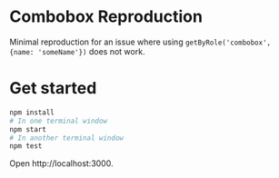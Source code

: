 # Combobox Reproduction
Minimal reproduction for an issue where using `getByRole('combobox', {name: 'someName'})` does not work.

# Get started
```bash
npm install
# In one terminal window
npm start
# In another terminal window
npm test
```

Open http://localhost:3000.
